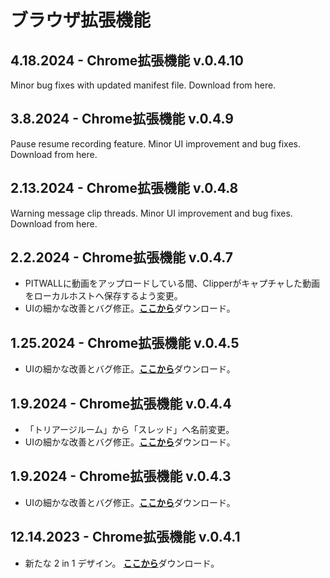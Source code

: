 # ブラウザ拡張機能

## 4.18.2024 - Chrome拡張機能 v.0.4.10

Minor bug fixes with updated manifest file. Download from here.

## 3.8.2024 - Chrome拡張機能 v.0.4.9

Pause resume recording feature.
Minor UI improvement and bug fixes. Download from here.

## 2.13.2024 - Chrome拡張機能 v.0.4.8

Warning message clip threads.
Minor UI improvement and bug fixes. Download from here.

## 2.2.2024 - Chrome拡張機能 v.0.4.7

* PITWALLに動画をアップロードしている間、Clipperがキャプチャした動画をローカルホストへ保存するよう変更。
* UIの細かな改善とバグ修正。[**ここから**](https://drive.google.com/drive/folders/1KQhEO\_SMMr\_kfwVEthifNThVUM6TRTbh?usp=drive\_link)ダウンロード。

## 1.25.2024 - Chrome拡張機能 v.0.4.5

* UIの細かな改善とバグ修正。[**ここから**](https://drive.google.com/drive/folders/1KQhEO\_SMMr\_kfwVEthifNThVUM6TRTbh?usp=drive\_link)ダウンロード。

## 1.9.2024 - Chrome拡張機能 v.0.4.4

* 「トリアージルーム」から「スレッド」へ名前変更。
* UIの細かな改善とバグ修正。[**ここから**](https://drive.google.com/drive/folders/1KQhEO\_SMMr\_kfwVEthifNThVUM6TRTbh?usp=drive\_link)ダウンロード。

## 1.9.2024 - Chrome拡張機能 v.0.4.3

* UIの細かな改善とバグ修正。[**ここから**](https://drive.google.com/drive/folders/1KQhEO\_SMMr\_kfwVEthifNThVUM6TRTbh?usp=drive\_link)ダウンロード。

## 12.14.2023 - Chrome拡張機能 v.0.4.1 &#x20;

* 新たな 2 in 1 デザイン。 [**ここから**](https://drive.google.com/drive/folders/1KQhEO\_SMMr\_kfwVEthifNThVUM6TRTbh?usp=drive\_link)ダウンロード。